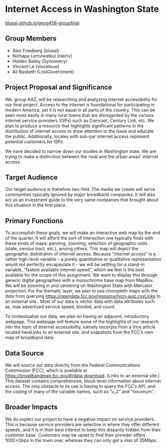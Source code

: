 # Internet Access in Washington State
[blueal.github.io/geog458-groupfinal](https://blueal.github.io/geog458-groupfinal/)

## Group Members
* Alex Friedberg (blueal)
* Nichapa Lertviwatkul (nlertv)
* Holden Bailey (Synometry)
* Vincent Le (vinceleuw)
* Ali Basbeth (LostGovernment)

## Project Proposal and Significance

We, group AA2, will be researching and analyzing internet accessibility for our final project. Access to the internet is foundational for participating in modern America, yet it is not equal in all parts of the country. This can be seen most easily in many rural towns that are disregarded by the various internet service providers (ISPs) such as Comcast, Century Link, etc. We plan to produce a resource that highlights significant patterns in the distribution of internet access to draw attention to the issue and educate the public. Additionally, locales with sub-par internet access represent potential customers for ISPs. 

We have decided to narrow down our studies in Washington state. We are trying to make a distinction between the rural and the urban areas' internet access.  

## Target Audience

Our target audience is therefore two-fold. The media we create will serve communities typically ignored by major broadband companies. It will also act as an investment guide to the very same companies that brought about this situation in the first place.  

## Primary Functions

To accomplish these goals, we will make an interactive web map by the end of the quarter. It will afford the sort of interaction one typically finds with these kinds of maps: panning, zooming, selection of geographic units (state, census tract, etc.), among others. This map will depict the geographic distribution of internet access. Because “internet access” is a rather high-level variable – a purely quantitative or qualitative representation would not perfectly encapsulate it – we will be settling for a stand-in variable, “fastest available internet speed”, which we feel is the best available for the scope of this assignment. We want to display this through generic digital geographies with a monochrome base map from MapBox. We will be zooming in and centering on Washington State with Mercator projection. For the thematic layer, we plan to use choropleth maps with the data from querying https://opendata.fcc.gov/resource/hicn-aujz.csvLinks to an external site.. Most of our data is vector data with data attributes such as, max advertized service speed, blockid, and count. 

To contextualize our data, we plan on having an adjacent, introductory webpage. This webpage will feature some of the highlights of our research into the topic of internet accessibility, namely excerpts from a Vice article located hereLinks to an external site. and snapshots from the FCC’s own map of broadband data. 

## Data Source

We will source our data directly from the Federal Communications Commission (FCC), which is available at https://broadbandmap.fcc.gov/#/data-download. (Links to an external site.) This dataset contains comprehensive, block-level information about internet access. The only obstacle to its use is having to query the FCC’s API, and the coding of many of the variable names, such as “u_2” and “hoconum”. 

## Broader Impacts

We do expect our project to have a negative impact on service providers. This is because service providers are selective in where they offer different speeds, and it is in their best interest to keep this disparity hidden from their customer base. Customers may be upset to find their provider offers 1000+Gbps in the town over, whereas they can only get a max of 35Mbps. 
